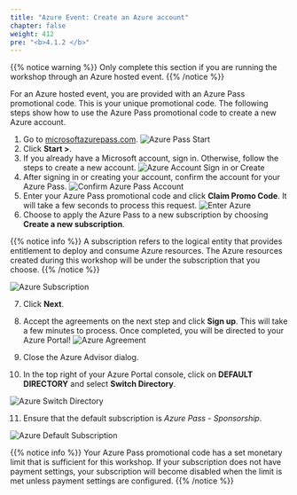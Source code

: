 ```yaml
---
title: "Azure Event: Create an Azure account"
chapter: false
weight: 412
pre: "<b>4.1.2 </b>"
---
```


{{% notice warning %}}
Only complete this section if you are running the workshop through an Azure hosted event.
{{% /notice %}}


For an Azure hosted event, you are provided with an Azure Pass promotional code. This is your unique promotional code. The following steps show how to use the Azure Pass promotional code to create a new Azure account.

1. Go to [microsoftazurepass.com](https://www.microsoftazurepass.com/).
![Azure Pass Start](/images/azure-pass-start.png)
2. Click **Start >**.
3. If you already have a Microsoft account, sign in. Otherwise, follow the steps to create a new account.
![Azure Account Sign in or Create](/images/azure-account-signin-create.png)
4. After signing in or creating your account, confirm the account for your Azure Pass.
![Confirm Azure Pass Account](/images/confirm-azure-account.png)
5. Enter your Azure Pass promotional code and click **Claim Promo Code**. It will take a few seconds to process this request.
![Enter Azure](/images/enter-azure-pass.png)
6. Choose to apply the Azure Pass to a new subscription by choosing **Create a new subscription**. 

{{% notice info %}}
A subscription refers to the logical entity that provides entitlement to deploy and consume Azure resources. The Azure resources created during this workshop will be under the subscription that you choose.
{{% /notice %}}

![Azure Subscription](/images/azure-subscription.png)

7. Click **Next**.

8. Accept the agreements on the next step and click **Sign up**. This will take a few minutes to process. Once completed, you will be directed to your Azure Portal!
![Azure Agreement](/images/azure-agreement.png)

9. Close the Azure Advisor dialog.

10. In the top right of your Azure Portal console, click on **DEFAULT DIRECTORY** and select **Switch Directory**.

![Azure Switch Directory](/images/azure-switch-directory.png)

11. Ensure that the default subscription is _Azure Pass - Sponsorship_.

![Azure Default Subscription](/images/azure-directory-sub.png)

{{% notice info %}}
Your Azure Pass promotional code has a set monetary limit that is sufficient for this workshop. If your subscription does not have payment settings, your subscription will become disabled when the limit is met unless payment settings are configured.
{{% /notice %}}

